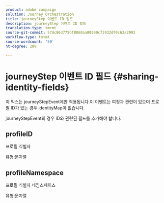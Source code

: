 ```yaml
---
product: adobe campaign
solution: Journey Orchestration
title: journeyStep 이벤트 ID 필드
description: journeyStep 이벤트 ID 필드
translation-type: tm+mt
source-git-commit: 57dc86d775bf8860aa09300cf2432d70c62a2993
workflow-type: tm+mt
source-wordcount: '59'
ht-degree: 20%

---
```



# journeyStep 이벤트 ID 필드 {#sharing-identity-fields}

이 믹스는 journeyStepEvent에만 적용됩니다.이 이벤트는 여정과 관련이 있으며 프로필 ID가 있는 경우 identityMap이 없습니다.

journeyStepEvent의 경우 ID와 관련된 필드를 추가해야 합니다.

## profileID

프로필 식별자

유형:문자열

## profileNamespace

프로필 식별자 네임스페이스

유형:문자열